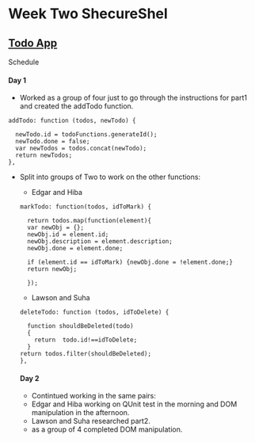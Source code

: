 
# Week Two ShecureShel

## [Todo App](https://facn1.github.io/Week-2-ShecureShel-ToDo/)


Schedule

#### Day 1
- Worked as a group of four just to go through the instructions for part1
and created the addTodo function.
```
addTodo: function (todos, newTodo) {

  newTodo.id = todoFunctions.generateId();
  newTodo.done = false;
  var newTodos = todos.concat(newTodo);
  return newTodos;
},
```
- Split into groups of Two to work on the other functions:
  * Edgar and Hiba
   ```
   markTodo: function(todos, idToMark) {

     return todos.map(function(element){
     var newObj = {};
     newObj.id = element.id;
     newObj.description = element.description;
     newObj.done = element.done;

     if (element.id == idToMark) {newObj.done = !element.done;}
     return newObj;

     });
     ```
  * Lawson and Suha
  ```
  deleteTodo: function (todos, idToDelete) {

    function shouldBeDeleted(todo)
    {
      return  todo.id!==idToDelete;
    }
  return todos.filter(shouldBeDeleted);
  },
  ```

  #### Day 2
  - Contintued working in the same pairs:
  * Edgar and Hiba working on QUnit test in the morning and DOM manipulation in the afternoon.
  * Lawson and Suha researched part2.
  * as a group of 4 completed DOM manipulation.

